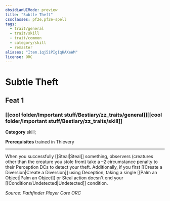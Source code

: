 ```yaml
---
obsidianUIMode: preview
title: "Subtle Theft"
cssclasses: pf2e,pf2e-spell
tags:
  - trait/general
  - trait/skill
  - trait/common
  - category/skill
  - remaster
aliases: "Item.1qj5iPIgIqKAXeWM"
license: ORC
---
```

# Subtle Theft
## Feat 1
### [[cool folder/Important stuff/Bestiary/zz_traits/general]][[cool folder/Important stuff/Bestiary/zz_traits/skill]]

**Category** skill; 



**Prerequisites** trained in Thievery
* * *
When you successfully [[Steal|Steal]] something, observers (creatures other than the creature you stole from) take a –2 circumstance penalty to their Perception DCs to detect your theft. Additionally, if you first [[Create a Diversion|Create a Diversion]] using Deception, taking a single [[Palm an Object|Palm an Object]] or Steal action doesn't end your [[Conditions/Undetected|Undetected]] condition.

*Source: Pathfinder Player Core*
*ORC*